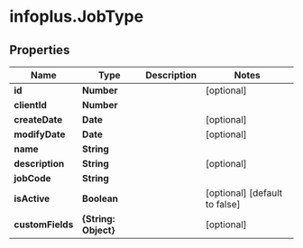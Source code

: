 # infoplus.JobType

## Properties
Name | Type | Description | Notes
------------ | ------------- | ------------- | -------------
**id** | **Number** |  | [optional] 
**clientId** | **Number** |  | 
**createDate** | **Date** |  | [optional] 
**modifyDate** | **Date** |  | [optional] 
**name** | **String** |  | 
**description** | **String** |  | [optional] 
**jobCode** | **String** |  | 
**isActive** | **Boolean** |  | [optional] [default to false]
**customFields** | **{String: Object}** |  | [optional] 


